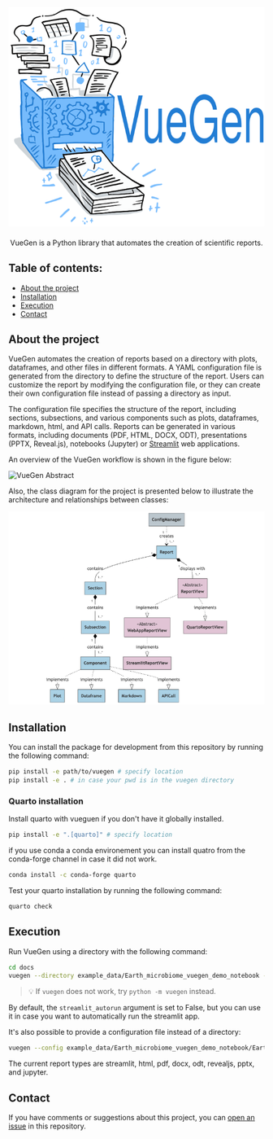 <!-- <div align="center">
  <img width="300px" src="images/vuegen_logo.svg">
</div> -->
![VueGen Logo](docs/images/vuegen_logo.svg)
-----------------
<p align="center">
   VueGen is a Python library that automates the creation of scientific reports.
</p>

## Table of contents:
- [About the project](#about-the-project)
- [Installation](#installation)
- [Execution](#execution)
- [Contact](#contact)

## About the project
VueGen automates the creation of reports based on a directory with plots, dataframes, and other files in different formats. A YAML configuration file is generated from the directory to define the structure of the report. Users can customize the report by modifying the configuration file, or they can create their own configuration file instead of passing a directory as input. 

The configuration file specifies the structure of the report, including sections, subsections, and various components such as plots, dataframes, markdown, html, and API calls. Reports can be generated in various formats, including documents (PDF, HTML, DOCX, ODT), presentations (PPTX, Reveal.js), notebooks (Jupyter) or [Streamlit](streamlit) web applications.

An overview of the VueGen workflow is shown in the figure below:

<!-- <p align="center">
<figure>
  <img width="650px" src="images/vuegen_graph_abstract.png" alt="VueGen overview"/>
</figure>
</p> -->
![VueGen Abstract](docs/images/vuegen_graph_abstract.png)

Also, the class diagram for the project is presented below to illustrate the architecture and relationships between classes:

<!-- <p align="center">
<figure>
  <img width="650px" src="images/vuegen_classdiagram_noattmeth.png" alt="VueGen class diagram"/>
</figure>
</p> -->

![VueGen Class Diagram](docs/images/vuegen_classdiagram_noattmeth.png)

## Installation

You can install the package for development from this repository by running the following command:

```bash
pip install -e path/to/vuegen # specify location 
pip install -e . # in case your pwd is in the vuegen directory
```

### Quarto installation

Install quarto with vueguen if you don't have it globally installed.

```bash
pip install -e ".[quarto]" # specify location
```

if you use conda a conda environement you can install quatro from the conda-forge channel 
in case it did not work.

```bash
conda install -c conda-forge quarto
```

Test your quarto installation by running the following command:

```bash
quarto check
```

## Execution

Run VueGen using a directory with the following command:

```bash
cd docs
vuegen --directory example_data/Earth_microbiome_vuegen_demo_notebook --report_type streamlit
```

> 💡 If `vuegen` does not work, try `python -m vuegen` instead.

By default, the `streamlit_autorun` argument is set to False, but you can use it in case you want to automatically run the streamlit app.

It's also possible to provide a configuration file instead of a directory:

```bash
vuegen --config example_data/Earth_microbiome_vuegen_demo_notebook/Earth_microbiome_vuegen_demo_notebook_config.yaml --report_type streamlit
```

The current report types are streamlit, html, pdf, docx, odt, revealjs, pptx, and jupyter.

## Contact
If you have comments or suggestions about this project, you can [open an issue][issues] in this repository.

[issues]: https://github.com/Multiomics-Analytics-Group/vuegen/issues/new
[streamlit]: https://streamlit.io/ 
